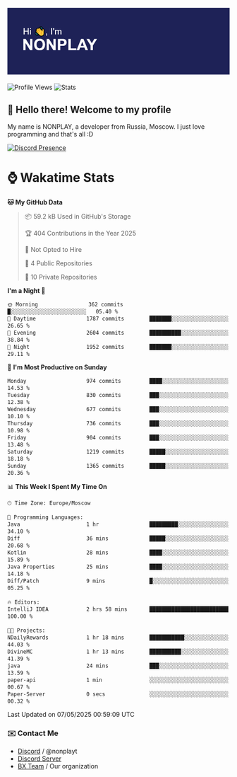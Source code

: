 ![Discord Presence](./header.png)
<br></br>
![Profile Views](https://komarev.com/ghpvc/?username=NONPLAYT&color=blue&style=for-the-badge)
![Stats](https://img.shields.io/badge/0%25-OPTIMIZED-orange?style=for-the-badge)


## :wave: Hello there! Welcome to my profile

My name is NONPLAY, a developer from Russia, Moscow. I just love programming and that's all :D

[![Discord Presence](https://lanyard.cnrad.dev/api/597087584090587177?showDisplayName=true)](https://discord.com/users/597087584090587177) 

# ⌚ Wakatime Stats

<!--START_SECTION:waka-->
**🐱 My GitHub Data** 

> 📦 59.2 kB Used in GitHub's Storage 
 > 
> 🏆 404 Contributions in the Year 2025
 > 
> 🚫 Not Opted to Hire
 > 
> 📜 4 Public Repositories 
 > 
> 🔑 10 Private Repositories 
 > 
**I'm a Night 🦉** 

```text
🌞 Morning                362 commits         █░░░░░░░░░░░░░░░░░░░░░░░░   05.40 % 
🌆 Daytime                1787 commits        ███████░░░░░░░░░░░░░░░░░░   26.65 % 
🌃 Evening                2604 commits        ██████████░░░░░░░░░░░░░░░   38.84 % 
🌙 Night                  1952 commits        ███████░░░░░░░░░░░░░░░░░░   29.11 % 
```
📅 **I'm Most Productive on Sunday** 

```text
Monday                   974 commits         ████░░░░░░░░░░░░░░░░░░░░░   14.53 % 
Tuesday                  830 commits         ███░░░░░░░░░░░░░░░░░░░░░░   12.38 % 
Wednesday                677 commits         ███░░░░░░░░░░░░░░░░░░░░░░   10.10 % 
Thursday                 736 commits         ███░░░░░░░░░░░░░░░░░░░░░░   10.98 % 
Friday                   904 commits         ███░░░░░░░░░░░░░░░░░░░░░░   13.48 % 
Saturday                 1219 commits        █████░░░░░░░░░░░░░░░░░░░░   18.18 % 
Sunday                   1365 commits        █████░░░░░░░░░░░░░░░░░░░░   20.36 % 
```


📊 **This Week I Spent My Time On** 

```text
🕑︎ Time Zone: Europe/Moscow

💬 Programming Languages: 
Java                     1 hr                █████████░░░░░░░░░░░░░░░░   34.10 % 
Diff                     36 mins             █████░░░░░░░░░░░░░░░░░░░░   20.68 % 
Kotlin                   28 mins             ████░░░░░░░░░░░░░░░░░░░░░   15.89 % 
Java Properties          25 mins             ████░░░░░░░░░░░░░░░░░░░░░   14.18 % 
Diff/Patch               9 mins              █░░░░░░░░░░░░░░░░░░░░░░░░   05.25 % 

🔥 Editors: 
IntelliJ IDEA            2 hrs 58 mins       █████████████████████████   100.00 % 

🐱‍💻 Projects: 
NDailyRewards            1 hr 18 mins        ███████████░░░░░░░░░░░░░░   44.03 % 
DivineMC                 1 hr 13 mins        ██████████░░░░░░░░░░░░░░░   41.39 % 
java                     24 mins             ███░░░░░░░░░░░░░░░░░░░░░░   13.59 % 
paper-api                1 min               ░░░░░░░░░░░░░░░░░░░░░░░░░   00.67 % 
Paper-Server             0 secs              ░░░░░░░░░░░░░░░░░░░░░░░░░   00.32 % 
```


 Last Updated on 07/05/2025 00:59:09 UTC
<!--END_SECTION:waka-->

### ✉️ Contact Me

- [Discord](https://discord.com/users/597087584090587177) / @nonplayt
- [Discord Server](https://discord.gg/p7cxhw7E2M)
- [BX Team](https://github.com/BX-Team) / Our organization
